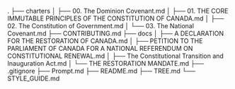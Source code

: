 .
├── charters
│   ├── 00. The Dominion Covenant.md
│   ├── 01. THE CORE IMMUTABLE PRINCIPLES OF THE CONSTITUTION OF CANADA.md
│   ├── 02. The Constitution of Government.md
│   └── 03. The National Covenant.md
├── CONTRIBUTING.md
├── docs
│   ├── A DECLARATION FOR THE RESTORATION OF CANADA.md
│   ├── PETITION TO THE PARLIAMENT OF CANADA FOR A NATIONAL REFERENDUM ON CONSTITUTIONAL RENEWAL.md
│   ├── The Constitutional Transition and Inauguration Act.md
│   └── THE RESTORATION MANDATE.md
├── .gitignore
├── Prompt.md
├── README.md
├── TREE.md
└── STYLE_GUIDE.md